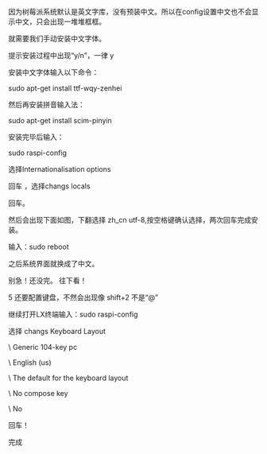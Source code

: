 因为树莓派系统默认是英文字库，没有预装中文。所以在config设置中文也不会显示中文，只会出现一堆堆框框。

就需要我们手动安装中文字体。


提示安装过程中出现“y/n”，一律  y

安装中文字体输入以下命令：

sudo apt-get install ttf-wqy-zenhei

然后再安装拼音输入法：

sudo apt-get install scim-pinyin

安装完毕后输入：

sudo raspi-config

选择Internationalisation options

回车 ，选择changs locals

回车。

然后会出现下面如图，下翻选择 zh_cn utf-8,按空格键确认选择，两次回车完成安装。



输入：sudo reboot

之后系统界面就换成了中文。

别急！还没完。 往下看！

5
还要配置键盘，不然会出现像 shift+2 不是“@”

继续打开LX终端输入：sudo raspi-config

选择 changs Keyboard Layout 

\  Generic 104-key pc

\  English (us)

\  The default for the keyboard layout

\  No compose key

\  No

回车！

完成